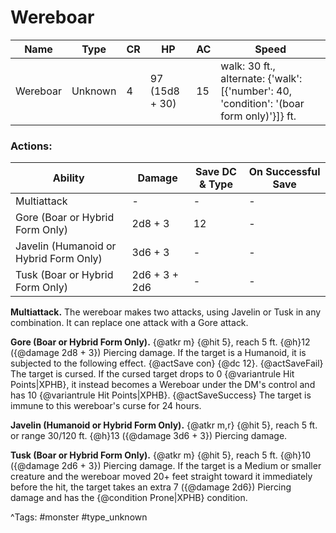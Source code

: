 # Wereboar

| Name | Type | CR | HP | AC | Speed |
|------|------|----|----|----|-------|
| Wereboar | Unknown | 4 | 97 (15d8 + 30) | 15 | walk: 30 ft., alternate: {'walk': [{'number': 40, 'condition': '(boar form only)'}]} ft. |

### Actions:

| Ability | Damage | Save DC & Type | On Successful Save |
|---------|--------|----------------|--------------------|
| Multiattack | - | - | - |
| Gore (Boar or Hybrid Form Only) | 2d8 + 3 | 12 | - |
| Javelin (Humanoid or Hybrid Form Only) | 3d6 + 3 | - | - |
| Tusk (Boar or Hybrid Form Only) | 2d6 + 3 + 2d6 | - | - |


**Multiattack.** The wereboar makes two attacks, using Javelin or Tusk in any combination. It can replace one attack with a Gore attack.

**Gore (Boar or Hybrid Form Only).** {@atkr m} {@hit 5}, reach 5 ft. {@h}12 ({@damage 2d8 + 3}) Piercing damage. If the target is a Humanoid, it is subjected to the following effect. {@actSave con} {@dc 12}. {@actSaveFail} The target is cursed. If the cursed target drops to 0 {@variantrule Hit Points|XPHB}, it instead becomes a Wereboar under the DM's control and has 10 {@variantrule Hit Points|XPHB}. {@actSaveSuccess} The target is immune to this wereboar's curse for 24 hours.

**Javelin (Humanoid or Hybrid Form Only).** {@atkr m,r} {@hit 5}, reach 5 ft. or range 30/120 ft. {@h}13 ({@damage 3d6 + 3}) Piercing damage.

**Tusk (Boar or Hybrid Form Only).** {@atkr m} {@hit 5}, reach 5 ft. {@h}10 ({@damage 2d6 + 3}) Piercing damage. If the target is a Medium or smaller creature and the wereboar moved 20+ feet straight toward it immediately before the hit, the target takes an extra 7 ({@damage 2d6}) Piercing damage and has the {@condition Prone|XPHB} condition.

^Tags: #monster #type_unknown